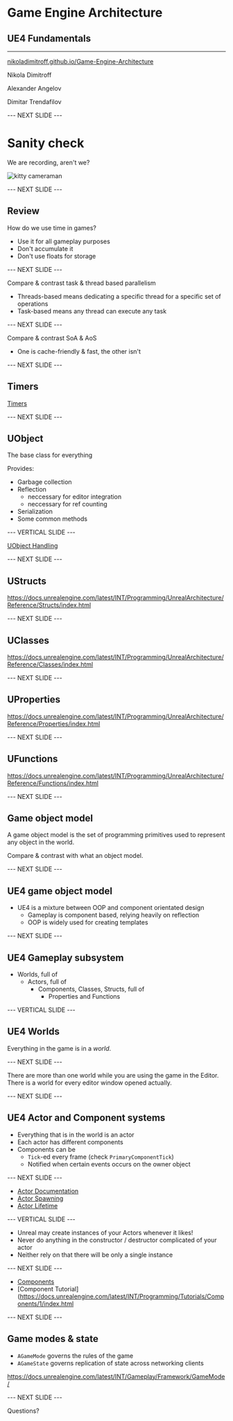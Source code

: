 # Game Engine Architecture

## UE4 Fundamentals

---------------------
[nikoladimitroff.github.io/Game-Engine-Architecture](http://nikoladimitroff.github.io/Game-Engine-Architecture)

Nikola Dimitroff
<a href="mailto:nikola@dimitroff.bg"><i class="fa fa-envelope-o"></i></a>
<a href="https://github.com/nikoladimitroff"><i class="fa fa-github"></i></a>
<a href="https://dimitroff.bg"><i class="fa fa-rss"></i></a>

Alexander Angelov
<a href="mailto:aleksandar.angelovv@gmail.com"><i class="fa fa-envelope-o"></i></a>
<a href="https://github.com/Alekssasho"><i class="fa fa-github"></i></a>

Dimitar Trendafilov
<a href="mailto:dimitar@coherent-labs.com"><i class="fa fa-envelope-o"></i></a>
<a href="https://github.com/dimitarcl"><i class="fa fa-github"></i></a>

--- NEXT SLIDE ---

# Sanity check

We are recording, aren't we?

![kitty cameraman](http://www.catster.com/wp-content/uploads/2015/06/335f4392f011a80324e09f5ace0b3f57.jpg)

--- NEXT SLIDE ---

## Review

How do we use time in games?

* <!-- .element class="fragment" data-fragment-index="0" --> Use it for all gameplay purposes
* <!-- .element class="fragment" data-fragment-index="1" --> Don't accumulate it
* <!-- .element class="fragment" data-fragment-index="2" --> Don't use floats for storage

--- NEXT SLIDE ---

Compare & contrast task & thread based parallelism

* <!-- .element class="fragment" data-fragment-index="0" --> Threads-based means dedicating a specific thread for a specific set of operations
* <!-- .element class="fragment" data-fragment-index="1" --> Task-based means any thread can execute any task

--- NEXT SLIDE ---

Compare & contrast SoA & AoS

* <!-- .element class="fragment" data-fragment-index="0" --> One is cache-friendly & fast, the other isn't

--- NEXT SLIDE ---

## Timers

[Timers](https://docs.unrealengine.com/latest/INT/Programming/UnrealArchitecture/Timers/index.html)

--- NEXT SLIDE ---

## UObject

The base class for everything

Provides:
* Garbage collection
* Reflection
    - neccessary for editor integration
    - neccessary for ref counting
* Serialization
* Some common methods

--- VERTICAL SLIDE ---

[UObject Handling](https://docs.unrealengine.com/latest/INT/Programming/UnrealArchitecture/Objects/Optimizations/index.html)

--- NEXT SLIDE ---

## UStructs

https://docs.unrealengine.com/latest/INT/Programming/UnrealArchitecture/Reference/Structs/index.html

--- NEXT SLIDE ---

## UClasses

https://docs.unrealengine.com/latest/INT/Programming/UnrealArchitecture/Reference/Classes/index.html

--- NEXT SLIDE ---

## UProperties

https://docs.unrealengine.com/latest/INT/Programming/UnrealArchitecture/Reference/Properties/index.html

--- NEXT SLIDE ---

## UFunctions

https://docs.unrealengine.com/latest/INT/Programming/UnrealArchitecture/Reference/Functions/index.html

--- NEXT SLIDE ---

## Game object model

A game object model is the set of programming primitives
used to represent any object in the world.

Compare & contrast with what an object model.

--- NEXT SLIDE ---

## UE4 game object model

* UE4 is a mixture between OOP and component orientated design
  - Gameplay is component based, relying heavily on reflection
  - OOP is widely used for creating templates

--- NEXT SLIDE ---

## UE4 Gameplay subsystem

- Worlds, full of
  - Actors, full of
    - Components, Classes, Structs, full of 
      - Properties and Functions

--- VERTICAL SLIDE ---

## UE4 Worlds

Everything in the game is in a *world*.

--- NEXT SLIDE ---

There are more than one world while you are using the game in the Editor. There
is a world for every editor window opened actually.

--- NEXT SLIDE ---

## UE4 Actor and Component systems

* Everything that is in the world is an actor
* Each actor has different components
* Components can be
  - `Tick`-ed every frame (check `PrimaryComponentTick`)
  - Notified when certain events occurs on the owner object

--- NEXT SLIDE ---

- [Actor Documentation](https://docs.unrealengine.com/latest/INT/Programming/UnrealArchitecture/Actors/index.html)
- [Actor Spawning](https://docs.unrealengine.com/latest/INT/Programming/UnrealArchitecture/Actors/Spawning/index.html)
- [Actor Lifetime](https://docs.unrealengine.com/latest/INT/Programming/UnrealArchitecture/Actors/ActorLifecycle/index.html)

--- VERTICAL SLIDE ---

- Unreal may create instances of your Actors whenever it likes!
- Never do anything in the constructor / destructor complicated of your actor
- Neither rely on that there will be only a single instance

--- NEXT SLIDE ---

- [Components](https://docs.unrealengine.com/latest/INT/Programming/UnrealArchitecture/Actors/Components/index.html)
- [Component Tutorial](https://docs.unrealengine.com/latest/INT/Programming/Tutorials/Components/1/index.html

--- NEXT SLIDE ---

## Game modes & state

* `AGameMode` governs the rules of the game
* `AGameState` governs replication of state across networking clients

https://docs.unrealengine.com/latest/INT/Gameplay/Framework/GameMode/

--- NEXT SLIDE ---

Questions?

